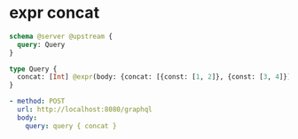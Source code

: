# expr concat

```graphql @server
schema @server @upstream {
  query: Query
}

type Query {
  concat: [Int] @expr(body: {concat: [{const: [1, 2]}, {const: [3, 4]}]})
}
```

```yml @assert
- method: POST
  url: http://localhost:8080/graphql
  body:
    query: query { concat }
```

